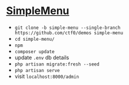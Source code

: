 # [SimpleMenu](https://github.com/ctf0/SimpleMenu)

- `git clone -b simple-menu --single-branch https://github.com/ctf0/demos simple-menu`
- `cd simple-menu/`
- `npm`
- `composer update`
- update `.env` db details
- `php artisan migrate:fresh --seed`
- `php artisan serve`
- visit `localhost:8000/admin`
